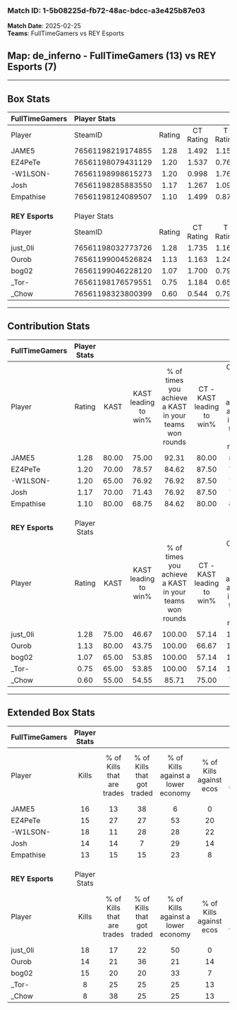 ### Match ID: 1-5b08225d-fb72-48ac-bdcc-a3e425b87e03  
**Match Date**: 2025-02-25  
**Teams**: FullTimeGamers vs REY Esports  

## **Map**: de_inferno - FullTimeGamers (13) vs REY Esports (7)  
---  

## Box Stats  

| **FullTimeGamers** | Player Stats      |        |           |          |       |      |       |         |        |      |     |
| :- | :- | :-: | :-: | :-: | :-: | :-: | :-: | :-: | :-: | :-: | :-: |
| Player             | SteamID           | Rating | CT Rating | T Rating | KAST  | ADR  | Kills | Assists | Deaths | K/D  | HS% |
| JAME5              | 76561198219174855 |  1.28  |   1.492   |  1.157   | 80.00 | 78.6 |  16   |    2    |   12   | 1.33 | 56  |
| EZ4PeTe            | 76561198079431129 |  1.20  |   1.537   |  0.768   | 70.00 | 90.3 |  15   |    8    |   13   | 1.15 | 66  |
| -W1LSON-           | 76561198998615273 |  1.20  |   0.998   |  1.767   | 65.00 | 77.6 |  18   |    2    |   14   | 1.29 | 66  |
| Josh               | 76561198285883550 |  1.17  |   1.267   |  1.093   | 70.00 | 84.9 |  14   |    3    |   11   | 1.27 | 50  |
| Empathise          | 76561198124089507 |  1.10  |   1.499   |  0.870   | 80.00 | 69.5 |  13   |    4    |   13   | 1.00 | 53  |
|                    |                   |        |           |          |       |      |       |         |        |      |     |
|                    |                   |        |           |          |       |      |       |         |        |      |     |
|                    |                   |        |           |          |       |      |       |         |        |      |     |
| **REY Esports**    | Player Stats      |        |           |          |       |      |       |         |        |      |     |
| Player             | SteamID           | Rating | CT Rating | T Rating | KAST  | ADR  | Kills | Assists | Deaths | K/D  | HS% |
| just_0li           | 76561198032773726 |  1.28  |   1.735   |  1.167   | 75.00 | 85.0 |  18   |    5    |   15   | 1.20 | 72  |
| Ourob              | 76561199004526824 |  1.13  |   1.163   |  1.243   | 80.00 | 87.3 |  14   |    5    |   16   | 0.88 | 57  |
| bog02              | 76561199046228120 |  1.07  |   1.700   |  0.792   | 65.00 | 85.9 |  15   |    2    |   15   | 1.00 | 46  |
| _Tor-              | 76561198176579551 |  0.75  |   1.184   |  0.659   | 65.00 | 59.9 |   8   |    5    |   13   | 0.62 | 62  |
| _Chow              | 76561198323800399 |  0.60  |   0.544   |  0.790   | 55.00 | 63.9 |   8   |    9    |   17   | 0.47 | 50  |
---  

## Contribution Stats  

| **FullTimeGamers** | Player Stats |       |                      |                                                        |                           |                                                             |                          |                                                            |
| :- | :-: | :-: | :-: | :-: | :-: | :-: | :-: | :-: |
| Player             |    Rating    | KAST  | KAST leading to win% | % of times you achieve a KAST in your teams won rounds | CT - KAST leading to win% | CT - % of times you achieve a KAST in your teams won rounds | T - KAST leading to win% | T - % of times you achieve a KAST in your teams won rounds |
| JAME5              |     1.28     | 80.00 |        75.00         |                         92.31                          |           80.00           |                            88.89                            |          66.67           |                           100.00                           |
| EZ4PeTe            |     1.20     | 70.00 |        78.57         |                         84.62                          |           87.50           |                            77.78                            |          66.67           |                           100.00                           |
| -W1LSON-           |     1.20     | 65.00 |        76.92         |                         76.92                          |           87.50           |                            77.78                            |          60.00           |                           75.00                            |
| Josh               |     1.17     | 70.00 |        71.43         |                         76.92                          |           87.50           |                            77.78                            |          50.00           |                           75.00                            |
| Empathise          |     1.10     | 80.00 |        68.75         |                         84.62                          |           80.00           |                            88.89                            |          50.00           |                           75.00                            |
|                    |              |       |                      |                                                        |                           |                                                             |                          |                                                            |
|                    |              |       |                      |                                                        |                           |                                                             |                          |                                                            |
|                    |              |       |                      |                                                        |                           |                                                             |                          |                                                            |
| **REY Esports**    | Player Stats |       |                      |                                                        |                           |                                                             |                          |                                                            |
| Player             |    Rating    | KAST  | KAST leading to win% | % of times you achieve a KAST in your teams won rounds | CT - KAST leading to win% | CT - % of times you achieve a KAST in your teams won rounds | T - KAST leading to win% | T - % of times you achieve a KAST in your teams won rounds |
| just_0li           |     1.28     | 75.00 |        46.67         |                         100.00                         |           57.14           |                           100.00                            |          37.50           |                           100.00                           |
| Ourob              |     1.13     | 80.00 |        43.75         |                         100.00                         |           66.67           |                           100.00                            |          30.00           |                           100.00                           |
| bog02              |     1.07     | 65.00 |        53.85         |                         100.00                         |           57.14           |                           100.00                            |          50.00           |                           100.00                           |
| _Tor-              |     0.75     | 65.00 |        53.85         |                         100.00                         |           57.14           |                           100.00                            |          50.00           |                           100.00                           |
| _Chow              |     0.60     | 55.00 |        54.55         |                         85.71                          |           75.00           |                            75.00                            |          42.86           |                           100.00                           |
---  

## Extended Box Stats  

| **FullTimeGamers** | Player Stats |                            |                            |                                    |                         |                              |                                 |        |                             |                                     |                          |                               |                            |
| :- | :-: | :-: | :-: | :-: | :-: | :-: | :-: | :-: | :-: | :-: | :-: | :-: | :-: |
| Player             |    Kills     | % of Kills that are trades | % of Kills that got traded | % of Kills against a lower economy | % of Kills against ecos | % of Kills that are flawless | % of Kills that are close duels | Deaths | % of Deaths that get traded | % of Deaths against a lower economy | % of Deaths against ecos | % of Deaths that are flawless | % of Deaths that are close |
| JAME5              |      16      |             13             |             38             |                 6                  |            0            |              69              |                0                |   12   |             25              |                  8                  |            0             |              58               |             0              |
| EZ4PeTe            |      15      |             27             |             27             |                 53                 |           20            |              47              |                7                |   13   |             15              |                 15                  |            0             |              62               |             0              |
| -W1LSON-           |      18      |             11             |             28             |                 28                 |           22            |              50              |                6                |   14   |             29              |                 14                  |            7             |              79               |             0              |
| Josh               |      14      |             14             |             7              |                 29                 |           14            |              57              |                7                |   11   |             18              |                 18                  |            0             |              73               |             0              |
| Empathise          |      13      |             15             |             15             |                 23                 |            8            |              23              |               31                |   13   |             38              |                 15                  |            8             |              85               |             0              |
|                    |              |                            |                            |                                    |                         |                              |                                 |        |                             |                                     |                          |                               |                            |
|                    |              |                            |                            |                                    |                         |                              |                                 |        |                             |                                     |                          |                               |                            |
|                    |              |                            |                            |                                    |                         |                              |                                 |        |                             |                                     |                          |                               |                            |
| **REY Esports**    | Player Stats |                            |                            |                                    |                         |                              |                                 |        |                             |                                     |                          |                               |                            |
| Player             |    Kills     | % of Kills that are trades | % of Kills that got traded | % of Kills against a lower economy | % of Kills against ecos | % of Kills that are flawless | % of Kills that are close duels | Deaths | % of Deaths that get traded | % of Deaths against a lower economy | % of Deaths against ecos | % of Deaths that are flawless | % of Deaths that are close |
| just_0li           |      18      |             17             |             22             |                 50                 |            0            |              56              |                0                |   15   |             27              |                 20                  |            0             |              33               |             7              |
| Ourob              |      14      |             21             |             36             |                 21                 |           14            |              64              |                0                |   16   |             25              |                 19                  |            0             |              56               |             6              |
| bog02              |      15      |             20             |             20             |                 33                 |            7            |              80              |                0                |   15   |             20              |                 13                  |            0             |              40               |             20             |
| _Tor-              |      8       |             25             |             25             |                 25                 |           13            |              63              |                0                |   13   |             31              |                  8                  |            0             |              62               |             8              |
| _Chow              |      8       |             38             |             25             |                 25                 |           13            |              88              |                0                |   17   |             18              |                 12                  |            0             |              65               |             6              |
